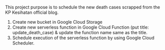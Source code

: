 This project purpose is to schedule the new death cases scrapped from the KP Kesihatan official blog.


1. Create new bucket in Google Cloud Storage
2. Create new serverless function in Google Cloud Function (put title: update_death_case) & update the function name same as the title. 
3. Schedule execution of the serverless function by using Google Cloud Scheduler.
